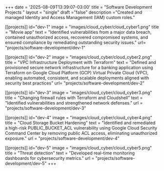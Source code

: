 +++
date = '2025-08-09T13:39:07-03:00'
title = "Software Development Projects "
layout = "single"
draft ="false"
description ="Created and managed Identity and Access Management (IAM) custom roles."

[[projects]]
id="dev-1"
image = "images/cloud_cyber/cloud_cyber1.png"
title = "Movie app"
text = "Identified vulnerabilities from a major data breach, contained unauthorized access, recovered compromised systems, and ensured compliance by remediating outstanding security issues."
url= "projects/software-development/dev-1"

[[projects]]
id="dev-2"
image = "images/cloud_cyber/cloud_cyber2.png"
title = "VPC Infrastructure Deployment with Terraform"
text = "Defined and provisioned secure network infrastructure for a banking application using Terraform on Google Cloud Platform (GCP) Virtual Private Cloud (VPC), enabling automated, consistent, and scalable deployments aligned with security best practices"
url= "projects/software-development/dev-2"

[[projects]]
id="dev-3"
image = "images/cloud_cyber/cloud_cyber3.png"
title = "Changing firewall rules with Terraform and Cloudshell"
text = "Identified vulnerabilities and strengthened network defenses."
url = "projects/software-development/dev-3"

[[projects]]
id="dev-4"
image = "images/cloud_cyber/cloud_cyber4.png"
title = "Cloud Storage Bucket Hardening"
text = "Identified and remediated a high-risk PUBLIC_BUCKET_ACL vulnerability using Google Cloud Security Command Center by removing public ACL access, eliminating unauthorized exposure."
url = "projects/software-development/dev-4"

[[projects]]
id="dev-5"
image = "images/cloud_cyber/cloud_cyber5.png"
title = "Threat detection"
text = "Developed real-time monitoring dashboards for cybersecurity metrics."
url = "projects/software-development/dev-5"
+++
